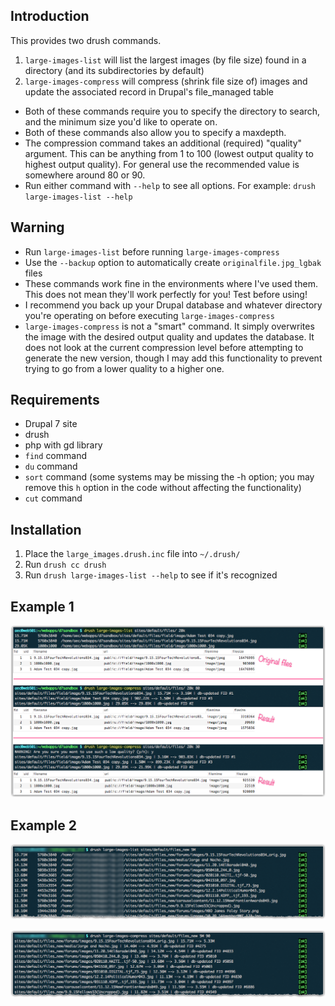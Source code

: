 ## Introduction
This provides two drush commands.

1. `large-images-list` will list the largest images (by file size) found in a directory (and its subdirectories by default)
1. `large-images-compress` will compress (shrink file size of) images and update the associated record in Drupal's file_managed table

* Both of these commands require you to specify the directory to search, and the minimum size you'd like to operate on.
* Both of these commands also allow you to specify a maxdepth.
* The compression command takes an additional (required) "quality" argument. This can be anything from 1 to 100 (lowest output quality to highest output quality). For general use the recommended value is somewhere around 80 or 90.
* Run either command with `--help` to see all options. For example: `drush large-images-list --help`

## Warning

- Run `large-images-list` before running `large-images-compress`
- Use the `--backup` option to automatically create `originalfile.jpg_lgbak` files
- These commands work fine in the environments where I've used them. This does not mean they'll work perfectly for you! Test before using!
- I recommend you back up your Drupal database and whatever directory you're operating on before executing `large-images-compress`
- `large-images-compress` is not a "smart" command. It simply overwrites the image with the desired output quality and updates the database. It does not look at the current compression level before attempting to generate the new version, though I may add this functionality to prevent trying to go from a lower quality to a higher one.

## Requirements

- Drupal 7 site
- drush
- php with gd library
- `find` command
- `du` command
- `sort` command (some systems may be missing the -h option; you may remove this `h` option in the code without affecting the functionality)
- `cut` command

## Installation

1. Place the `large_images.drush.inc` file into `~/.drush/`
1. Run `drush cc drush`
1. Run `drush large-images-list --help` to see if it's recognized

## Example 1
![Example 1](example1.png)

## Example 2
![Example 2](example2.png)

![Example 3](example3.png)
